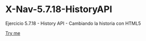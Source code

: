 # X-Nav-5.7.18-HistoryAPI
Ejercicio 5.7.18 - History API - Cambiando la historia con HTML5

[Try me](http://cursosweb.github.io/X-Nav-5.7.18-HistoryAPI/biblio.html)
